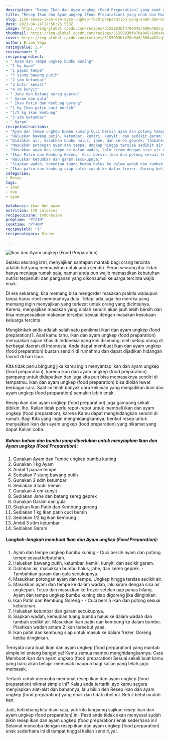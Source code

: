 ```yaml
---
description: "Resep Ikan dan Ayam ungkep (Food Preparation) yang enak dan Mudah Dibuat"
title: "Resep Ikan dan Ayam ungkep (Food Preparation) yang enak dan Mudah Dibuat"
slug: 1156-resep-ikan-dan-ayam-ungkep-food-preparation-yang-enak-dan-mudah-dibuat
date: 2021-04-24T17:56:23.553Z
image: https://img-global.cpcdn.com/recipes/5155083bf470e045/680x482cq70/ikan-dan-ayam-ungkep-food-preparation-foto-resep-utama.jpg
thumbnail: https://img-global.cpcdn.com/recipes/5155083bf470e045/680x482cq70/ikan-dan-ayam-ungkep-food-preparation-foto-resep-utama.jpg
cover: https://img-global.cpcdn.com/recipes/5155083bf470e045/680x482cq70/ikan-dan-ayam-ungkep-food-preparation-foto-resep-utama.jpg
author: Brian Vega
ratingvalue: 3.4
reviewcount: 5
recipeingredient:
- " Ayam dan Tempe ungkep bumbu kuning"
- "1 kg Ayam"
- "1 papan tempe"
- "7 siung bawang putih"
- "2 sdm ketumbar"
- "3 butir kemiri"
- "4 cm kunyit"
- " Jahe dan batang sereg geprek"
- " Garam dan gula"
- " Ikan Patin dan Kembung goreng"
- "1 kg Ikan patin cuci bersih"
- "1/2 kg ikan kembung"
- "3 sdm ketumbar"
- " Garam"
recipeinstructions:
- "Ayam dan tempe ungkep bumbu kuning Cuci bersih ayam dan potong tempe sesuai kebutuhan."
- "Haluskan bawang putih, ketumbar, kemiri, kunyit, dan sedikit garam."
- "Didihkan air, masukkan bumbu halus, jahe, dan sereh geprek. Tambahkan garam dan gula secukupnya."
- "Masukkan potongan ayam dan tempe. Ungkep hingga tersisa sedikit air."
- "Masukkan ayam dan tempe ke dalam wadah, lalu siram dengan sisa air ungkepan. Tutup dan masukkan ke frezer setelah uap panas hilang.  Ayam dan tempe ungkep bumbu kuning siap digoreng jika diinginkan."
- "Ikan Patin dan Kembung Goreng  Cuci bersih ikan dan potong sesuai kebutuhan."
- "Haluskan ketumbar dan garam secukupnya."
- "Siapkan wadah, kemudian tuang bumbu halus ke dalam wadah dan tambah sedikit air. Masukkan ikan patin dan kembung ke dalam bumbu. Pisahkan wadah antara 2 ikan tersebut yaaa."
- "Ikan patin dan kembung siap untuk masuk ke dalam frezer. Goreng ketika diinginkan."
categories:
- Resep
tags:
- ikan
- dan
- ayam

katakunci: ikan dan ayam 
nutrition: 170 calories
recipecuisine: Indonesian
preptime: "PT21M"
cooktime: "PT40M"
recipeyield: "1"
recipecategory: Dinner

---
```



![Ikan dan Ayam ungkep (Food Preparation)](https://img-global.cpcdn.com/recipes/5155083bf470e045/680x482cq70/ikan-dan-ayam-ungkep-food-preparation-foto-resep-utama.jpg)

Selaku seorang istri, menyajikan santapan mantab bagi orang tercinta adalah hal yang memuaskan untuk anda sendiri. Peran seorang ibu Tidak hanya menjaga rumah saja, namun anda pun wajib memastikan kebutuhan nutrisi terpenuhi dan panganan yang dikonsumsi keluarga tercinta wajib enak.

Di era  sekarang, kita memang bisa mengorder masakan praktis walaupun tanpa harus ribet membuatnya dulu. Tetapi ada juga lho mereka yang memang ingin menyajikan yang terlezat untuk orang yang dicintainya. Karena, menyajikan masakan yang diolah sendiri akan jauh lebih bersih dan bisa menyesuaikan makanan tersebut sesuai dengan masakan kesukaan keluarga tercinta. 



Mungkinkah anda adalah salah satu penikmat ikan dan ayam ungkep (food preparation)?. Asal kamu tahu, ikan dan ayam ungkep (food preparation) merupakan sajian khas di Indonesia yang kini disenangi oleh setiap orang di berbagai daerah di Indonesia. Anda dapat membuat ikan dan ayam ungkep (food preparation) buatan sendiri di rumahmu dan dapat dijadikan hidangan favorit di hari libur.

Kita tidak perlu bingung jika kamu ingin menyantap ikan dan ayam ungkep (food preparation), karena ikan dan ayam ungkep (food preparation) gampang untuk didapatkan dan juga kita pun bisa memasaknya sendiri di tempatmu. ikan dan ayam ungkep (food preparation) bisa diolah lewat berbagai cara. Saat ini telah banyak cara kekinian yang menjadikan ikan dan ayam ungkep (food preparation) semakin lebih enak.

Resep ikan dan ayam ungkep (food preparation) juga gampang sekali dibikin, lho. Kalian tidak perlu repot-repot untuk membeli ikan dan ayam ungkep (food preparation), karena Kamu dapat menghidangkan sendiri di rumah. Bagi Kita yang ingin menghidangkannya, berikut resep untuk menyajikan ikan dan ayam ungkep (food preparation) yang nikamat yang dapat Kalian coba.

<!--inarticleads1-->

##### Bahan-bahan dan bumbu yang diperlukan untuk menyiapkan Ikan dan Ayam ungkep (Food Preparation):

1. Gunakan  Ayam dan Tempe ungkep bumbu kuning
1. Gunakan 1 kg Ayam
1. Ambil 1 papan tempe
1. Sediakan 7 siung bawang putih
1. Gunakan 2 sdm ketumbar
1. Sediakan 3 butir kemiri
1. Gunakan 4 cm kunyit
1. Sediakan  Jahe dan batang sereg geprek
1. Gunakan  Garam dan gula
1. Siapkan  Ikan Patin dan Kembung goreng
1. Sediakan 1 kg Ikan patin cuci bersih
1. Sediakan 1/2 kg ikan kembung
1. Ambil 3 sdm ketumbar
1. Sediakan  Garam




<!--inarticleads2-->

##### Langkah-langkah membuat Ikan dan Ayam ungkep (Food Preparation):

1. Ayam dan tempe ungkep bumbu kuning - Cuci bersih ayam dan potong tempe sesuai kebutuhan.
1. Haluskan bawang putih, ketumbar, kemiri, kunyit, dan sedikit garam.
1. Didihkan air, masukkan bumbu halus, jahe, dan sereh geprek. - Tambahkan garam dan gula secukupnya.
1. Masukkan potongan ayam dan tempe. Ungkep hingga tersisa sedikit air.
1. Masukkan ayam dan tempe ke dalam wadah, lalu siram dengan sisa air ungkepan. Tutup dan masukkan ke frezer setelah uap panas hilang.  - Ayam dan tempe ungkep bumbu kuning siap digoreng jika diinginkan.
1. Ikan Patin dan Kembung Goreng -  - Cuci bersih ikan dan potong sesuai kebutuhan.
1. Haluskan ketumbar dan garam secukupnya.
1. Siapkan wadah, kemudian tuang bumbu halus ke dalam wadah dan tambah sedikit air. Masukkan ikan patin dan kembung ke dalam bumbu. Pisahkan wadah antara 2 ikan tersebut yaaa.
1. Ikan patin dan kembung siap untuk masuk ke dalam frezer. Goreng ketika diinginkan.




Ternyata cara buat ikan dan ayam ungkep (food preparation) yang mantab simple ini enteng banget ya! Kamu semua mampu menghidangkannya. Cara Membuat ikan dan ayam ungkep (food preparation) Sesuai sekali buat kamu yang baru akan belajar memasak maupun bagi kalian yang telah jago memasak.

Tertarik untuk mencoba membuat resep ikan dan ayam ungkep (food preparation) nikmat simple ini? Kalau anda tertarik, ayo kamu segera menyiapkan alat-alat dan bahannya, lalu bikin deh Resep ikan dan ayam ungkep (food preparation) yang enak dan tidak ribet ini. Betul-betul mudah kan. 

Jadi, ketimbang kita diam saja, yuk kita langsung sajikan resep ikan dan ayam ungkep (food preparation) ini. Pasti anda tiidak akan menyesal sudah bikin resep ikan dan ayam ungkep (food preparation) enak sederhana ini! Selamat mencoba dengan resep ikan dan ayam ungkep (food preparation) enak sederhana ini di tempat tinggal kalian sendiri,ya!.

